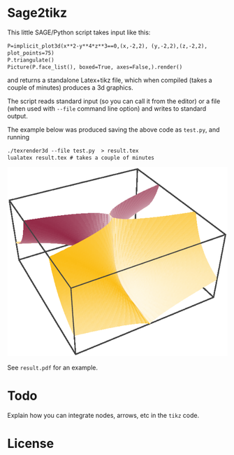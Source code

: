 
# Sage2tikz

This little SAGE/Python script takes input like this:

    P=implicit_plot3d(x**2-y**4*z**3==0,(x,-2,2), (y,-2,2),(z,-2,2), plot_points=75)
    P.triangulate()
    Picture(P.face_list(), boxed=True, axes=False,).render()


and returns a standalone Latex+tikz file, which when compiled (takes a couple of minutes) produces a 3d graphics.


The script reads standard input (so you can call it from the editor) or a file (when used with `--file` command line option) and writes to standard output.

The example below was produced saving the above code as `test.py`, and running
    
    ./texrender3d --file test.py  > result.tex
    lualatex result.tex # takes a couple of minutes

![Result.Pdf](result.pdf.png)

See `result.pdf` for an example.

# Todo

Explain how you can integrate nodes, arrows, etc in the `tikz` code.





# License

